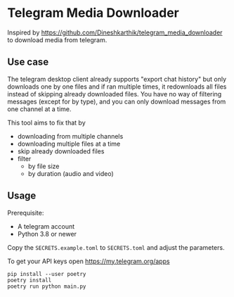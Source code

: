 # Telegram Media Downloader

Inspired by https://github.com/Dineshkarthik/telegram_media_downloader to download media from telegram.

## Use case
The telegram desktop client already supports "export chat history" but only downloads one by one files and if ran multiple times, it redownloads all files instead of skipping already downloaded files. You have no way of filtering messages (except for by type), and you can only download messages from one channel at a time.

This tool aims to fix that by
- downloading from multiple channels
- downloading multiple files at a time
- skip already downloaded files
- filter
    - by file size
    - by duration (audio and video)

## Usage
Prerequisite:
- A telegram account
- Python 3.8 or newer

Copy the `SECRETS.example.toml` to `SECRETS.toml` and adjust the parameters.

To get your API keys open https://my.telegram.org/apps
```
pip install --user poetry
poetry install
poetry run python main.py
```
